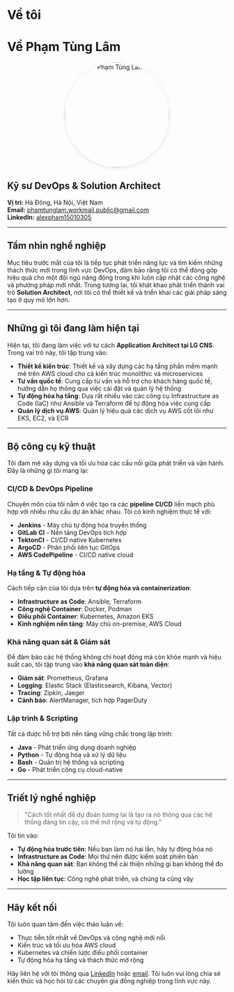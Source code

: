# Về tôi


# Về Phạm Tùng Lâm

<p align="center">
    <img src="https://pub-012e0e3c1b2643639bffe9b7fd5624e5.r2.dev/avatar_400x400.png" alt="Phạm Tùng Lâm" title="DevOps Engineer & Solution Architect" style="width:240px; height:240px; border-radius:50%; object-fit:cover; box-shadow:0 2px 8px rgba(0,0,0,0.1);" />
</p>

## Kỹ sư DevOps & Solution Architect

**Vị trí:** Hà Đông, Hà Nội, Việt Nam  
**Email:** [phamtunglam.workmail.public@gmail.com](mailto:phamtunglam.workmail.public@gmail.com)  
**LinkedIn:** [alexpham15010305](https://www.linkedin.com/in/alexpham15010305)

---

## Tầm nhìn nghề nghiệp

Mục tiêu trước mắt của tôi là tiếp tục phát triển năng lực và tìm kiếm những thách thức mới trong lĩnh vực DevOps, đảm bảo rằng tôi có thể đóng góp hiệu quả cho một đội ngũ năng động trong khi luôn cập nhật các công nghệ và phương pháp mới nhất. Trong tương lai, tôi khát khao phát triển thành vai trò **Solution Architect**, nơi tôi có thể thiết kế và triển khai các giải pháp sáng tạo ở quy mô lớn hơn.

---

## Những gì tôi đang làm hiện tại

Hiện tại, tôi đang làm việc với tư cách **Application Architect tại LG CNS**. Trong vai trò này, tôi tập trung vào:

- **Thiết kế kiến trúc**: Thiết kế và xây dựng các hạ tầng phần mềm mạnh mẽ trên AWS cloud cho cả kiến trúc monolithic và microservices
- **Tư vấn quốc tế**: Cung cấp tư vấn và hỗ trợ cho khách hàng quốc tế, hướng dẫn họ thông qua việc cài đặt và quản lý hệ thống
- **Tự động hóa hạ tầng**: Dựa rất nhiều vào các công cụ Infrastructure as Code (IaC) như Ansible và Terraform để tự động hóa việc cung cấp
- **Quản lý dịch vụ AWS**: Quản lý hiệu quả các dịch vụ AWS cốt lõi như EKS, EC2, và ECR

---

## Bộ công cụ kỹ thuật

Tôi đam mê xây dựng và tối ưu hóa các cầu nối giữa phát triển và vận hành. Đây là những gì tôi mang lại:

### CI/CD & DevOps Pipeline
Chuyên môn của tôi nằm ở việc tạo ra các **pipeline CI/CD** liền mạch phù hợp với nhiều nhu cầu dự án khác nhau. Tôi có kinh nghiệm thực tế với:
- **Jenkins** - Máy chủ tự động hóa truyền thống
- **GitLab CI** - Nền tảng DevOps tích hợp
- **TektonCI** - CI/CD native Kubernetes
- **ArgoCD** - Phân phối liên tục GitOps
- **AWS CodePipeline** - CI/CD native cloud

### Hạ tầng & Tự động hóa
Cách tiếp cận của tôi dựa trên **tự động hóa và containerization**:
- **Infrastructure as Code**: Ansible, Terraform
- **Công nghệ Container**: Docker, Podman
- **Điều phối Container**: Kubernetes, Amazon EKS
- **Kinh nghiệm nền tảng**: Máy chủ on-premise, AWS Cloud

### Khả năng quan sát & Giám sát
Để đảm bảo các hệ thống không chỉ hoạt động mà còn khỏe mạnh và hiệu suất cao, tôi tập trung vào **khả năng quan sát toàn diện**:
- **Giám sát**: Prometheus, Grafana
- **Logging**: Elastic Stack (Elasticsearch, Kibana, Vector)
- **Tracing**: Zipkin, Jaeger
- **Cảnh báo**: AlertManager, tích hợp PagerDuty

### Lập trình & Scripting
Tất cả được hỗ trợ bởi nền tảng vững chắc trong lập trình:
- **Java** - Phát triển ứng dụng doanh nghiệp
- **Python** - Tự động hóa và xử lý dữ liệu
- **Bash** - Quản trị hệ thống và scripting
- **Go** - Phát triển công cụ cloud-native

---

## Triết lý nghề nghiệp

> "Cách tốt nhất để dự đoán tương lai là tạo ra nó thông qua các hệ thống đáng tin cậy, có thể mở rộng và tự động."

Tôi tin vào:
- **Tự động hóa trước tiên**: Nếu bạn làm nó hai lần, hãy tự động hóa nó
- **Infrastructure as Code**: Mọi thứ nên được kiểm soát phiên bản
- **Khả năng quan sát**: Bạn không thể cải thiện những gì bạn không thể đo lường
- **Học tập liên tục**: Công nghệ phát triển, và chúng ta cũng vậy

---

## Hãy kết nối

Tôi luôn quan tâm đến việc thảo luận về:
- Thực tiễn tốt nhất về DevOps và công nghệ mới nổi
- Kiến trúc và tối ưu hóa AWS cloud
- Kubernetes và chiến lược điều phối container
- Tự động hóa hạ tầng và thách thức mở rộng

Hãy liên hệ với tôi thông qua [LinkedIn](https://www.linkedin.com/in/alexpham15010305) hoặc [email](mailto:phamtunglam.workmail.public@gmail.com). Tôi luôn vui lòng chia sẻ kiến thức và học hỏi từ các chuyên gia đồng nghiệp trong lĩnh vực này.

